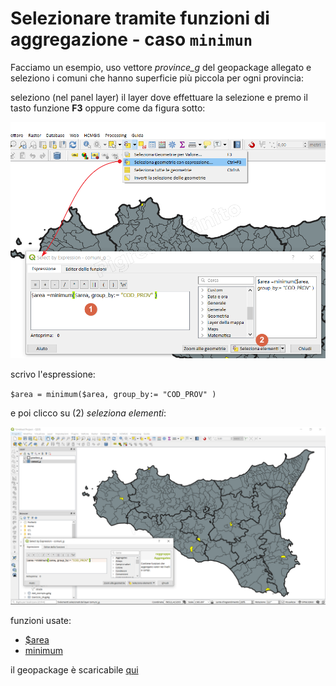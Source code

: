 # Selezionare tramite funzioni di aggregazione - caso `minimun`

Facciamo un esempio, uso vettore _province_g_ del geopackage allegato e seleziono i comuni che hanno superficie più piccola per ogni provincia: 

seleziono (nel panel layer) il layer dove effettuare la selezione e premo il tasto funzione **F3** oppure come da figura sotto:

![](/img/esempi/select_with_aggregate/sel_minimum2.png)

scrivo l'espressione:

`$area = minimum($area, group_by:= "COD_PROV" )`

e poi clicco su (2) _seleziona elementi_:

![](/img/esempi/select_with_aggregate/sel_minimum1.png)

funzioni usate:

* [\$area](/gr_funzioni/geometria/$area.html)
* [minimum](/gr_funzioni/aggregates/minimum.html)



il geopackage è scaricabile [qui](/esempi/dati_esempi.gpkg)
